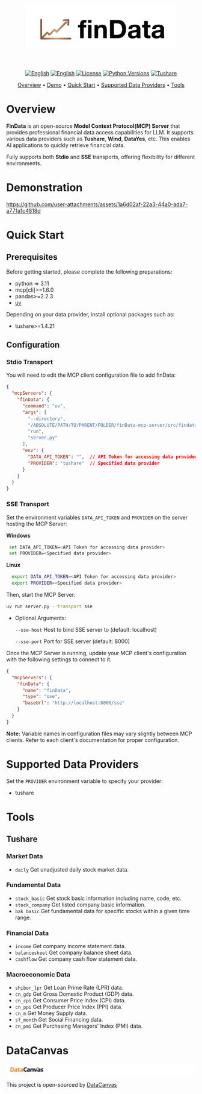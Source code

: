 <h1 align="center">
<img src="assets/logo.png" width="400" align=center/>
</h1><br>

<div align="center">

[![English](https://img.shields.io/badge/English-Click-yellow
)](README.md)
[![English](https://img.shields.io/badge/%E7%AE%80%E4%BD%93%E4%B8%AD%E6%96%87-%E7%82%B9%E5%87%BB%E6%9F%A5%E7%9C%8B-orange)](README_zh.md)
[![License](https://img.shields.io/badge/License-Apache--2.0-green)](LICENSE)
[![Python Versions](https://img.shields.io/badge/python-3.11-blue)]()
[![Tushare](https://img.shields.io/badge/Tushare-purple)]()

</div>

<div class="toc" align="center">
  <a href="#Overview">Overview</a> •
  <a href="#Demonstration">Demo</a> •
  <a href="#Quick-Start">Quick Start</a> •
  <a href="#Supported-Data-Providers">Supported Data Providers</a> •
  <a href="#Tools">Tools</a> 
</div>


# Overview

**FinData** is an open-source **Model Context Protocol(MCP) Server** that provides professional financial data access capabilities for LLM. It supports various data providers such as **Tushare**, **Wind**, **DataYes**, etc. This enables AI applications to quickly retrieve financial data.

Fully supports both **Stdio** and **SSE** transports, offering flexibility for different environments.


# Demonstration

https://github.com/user-attachments/assets/1a6d02af-22a3-44a0-ada7-a771a1c4818d

# Quick Start

## Prerequisites

Before getting started, please complete the following preparations:

- python => 3.11
- mcp[cli]>=1.6.0
- pandas>=2.2.3
- [uv](https://docs.astral.sh/uv/getting-started/installation/)

Depending on your data provider, install optional packages such as:

- tushare>=1.4.21

## Configuration

### Stdio Transport

You will need to edit the MCP client configuration file to add finData:

```JSON
{
  "mcpServers": {
    "finData": {
      "command": "uv", 
      "args": [
        "--directory",
        "/ABSOLUTE/PATH/TO/PARENT/FOLDER/finData-mcp-server/src/findata", 
        "run",
        "server.py"
      ],
      "env": {
        "DATA_API_TOKEN": "",  // API Token for accessing data provider
        "PROVIDER": "tushare"  // Specified data provider
      }
    }
  }
}
```

### SSE Transport

Set the environment variables `DATA_API_TOKEN` and `PROVIDER` on the server hosting the MCP Server:

   **Windows**
   ```bash
    set DATA_API_TOKEN=<API Token for accessing data provider>
    set PROVIDER=<Specified data provider>
   ```

   **Linux**
  ```bash
    export DATA_API_TOKEN=<API Token for accessing data provider>
    export PROVIDER=<Specified data provider>
   ```

Then, start the MCP Server:

```bash
uv run server.py --transport sse   
```

- Optional Arguments:
  
  `--sse-host` Host to bind SSE server to (default: localhost)

  `--sse-port` Port for SSE server (default: 8000)

 
Once the MCP Server is running, update your MCP client's configuration with the following settings to connect to it.

```JSON
{
  "mcpServers": {
    "finData": {
      "name": "finData",
      "type": "sse",
      "baseUrl": "http://localhost:8000/sse"
    }
  }
}
```

**Note:** Variable names in configuration files may vary slightly between MCP clients. Refer to each client's documentation for proper configuration.

# Supported Data Providers

Set the `PROVIDER` environment variable to specify your provider:

- tushare

# Tools

## Tushare

### Market Data

- `daily` Get unadjusted daily stock market data.

### Fundamental Data

- `stock_basic` Get stock basic information including name, code, etc.
- `stock_company` Get listed company basic information.
- `bak_basic`  Get fundamental data for specific stocks within a given time range.
 
### Financial Data

- `income` Get company income statement data.
- `balancesheet` Get company balance sheet data.
- `cashflow` Get company cash flow statement data.

### Macroeconomic Data

- `shibor_lpr` Get Loan Prime Rate (LPR) data.
- `cn_gdp` Get Gross Domestic Product (GDP) data.
- `cn_cpi` Get Consumer Price Index (CPI) data.
- `cn_ppi` Get Producer Price Index (PPI) data.
- `cn_m` Get Money Supply data.
- `sf_month` Get Social Financing data.
- `cn_pmi` Get Purchasing Managers' Index (PMI) data.

# DataCanvas


![datacanvas](https://raw.githubusercontent.com/DataCanvasIO/HyperTS/main/docs/static/images/dc_logo_1.png)

This project is open-sourced by [DataCanvas](https://datacanvas.com/)


